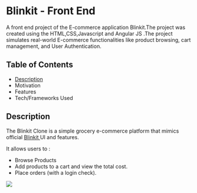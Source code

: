 <h1>Blinkit - Front End</h1>

<p> A front end project of the E-commerce application Blinkit.The project was created using the HTML,CSS,Javascript and Angular JS .The project simulates real-world E-commerce functionalities like product browsing, cart management, and User Authentication.</p>


<h2>Table of Contents</h2>

<ul>
  <li><a href="https://github.com/RathikPoojary2/Blinkit/blob/main/README.md#description">Description</a></li>
    <li><a>Motivation </a></li>
  <li><a>Features</a></li>
  <li><a>Tech/Frameworks Used</a></li>
</ul>

<h2>Description</h2>

<p>The Blinkit Clone is a simple grocery e-commerce platform that mimics official <a href="https://blinkit.com/cn/milk/cid/14/922?utm_source=google&utm_medium=cpc&utm_campaign=21439030315&utm_content=169426454132&utm_term=blinkit&gad_source=1&gad_campaignid=21439030315&gbraid=0AAAAADfkql5eHadZMsPwKXNZ1WUIzw4lc&gclid=Cj0KCQjwhO3DBhDkARIsANxrhTpaH3Q7iczyEQZJDkYY5lqKohPLDOvGKu2HIhcd-Bd-f0rbDuZMYCkaAhs9EALw_wcB" >Blinkit </a> UI and features.</p>
<p>It allows users to :<br>
<ul>
  <li>Browse Products</li>
  <li>Add products to a cart and view the total cost.</li>
  <li>Place orders (with a login check).</li>
</ul>
</p>
<img src="C:\Users\rathi\OneDrive\Pictures\Screenshots\ss.png">
